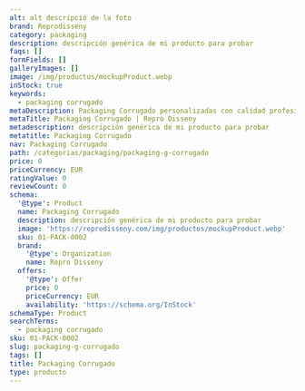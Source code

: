 ```yaml
---
alt: alt descripció de la foto
brand: Reprodisseny
category: packaging
description: descripción genérica de mi producto para probar
faqs: []
formFields: []
galleryImages: []
image: /img/productos/mockupProduct.webp
inStock: true
keywords:
  - packaging corrugado
metaDescription: Packaging Corrugado personalizadas con calidad profesional en Cataluña.
metaTitle: Packaging Corrugado | Repro Disseny
metadescription: descripción genérica de mi producto para probar
metatitle: Packaging Corrugado
nav: Packaging Corrugado
path: /categorias/packaging/packaging-g-corrugado
price: 0
priceCurrency: EUR
ratingValue: 0
reviewCount: 0
schema:
  '@type': Product
  name: Packaging Corrugado
  description: descripción genérica de mi producto para probar
  image: 'https://reprodisseny.com/img/productos/mockupProduct.webp'
  sku: 01-PACK-0002
  brand:
    '@type': Organization
    name: Repro Disseny
  offers:
    '@type': Offer
    price: 0
    priceCurrency: EUR
    availability: 'https://schema.org/InStock'
schemaType: Product
searchTerms:
  - packaging corrugado
sku: 01-PACK-0002
slug: packaging-g-corrugado
tags: []
title: Packaging Corrugado
type: producto
---
```


